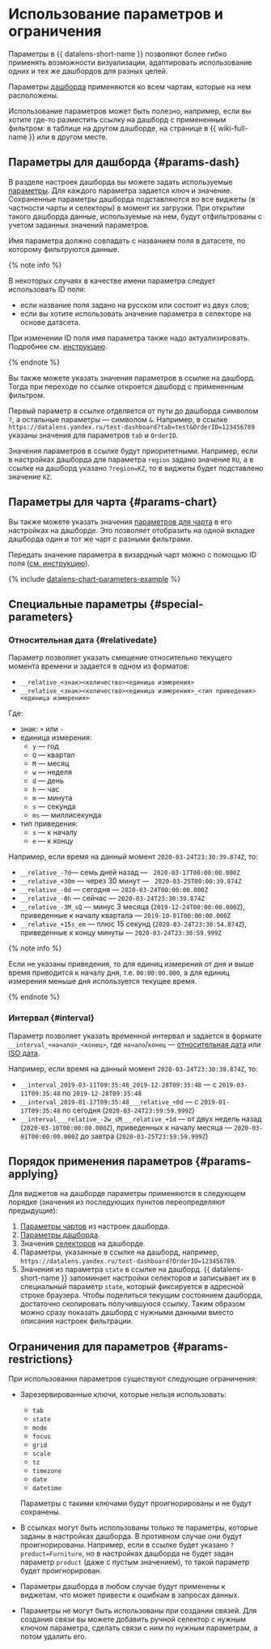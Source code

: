 # Использование параметров и ограничения


Параметры в {{ datalens-short-name }} позволяют более гибко применять возможности визуализации, адаптировать использование одних и тех же дашбордов для разных целей.

Параметры [дашборда](#params-dash) применяются ко всем чартам, которые на нем расположены.

Использование параметров может быть полезно, например, если вы хотите где-то разместить ссылку на дашборд с примененным фильтром: в таблице на другом дашборде, на странице в {{ wiki-full-name }} или в другом месте.


## Параметры для дашборда {#params-dash}

В разделе настроек дашборда вы можете задать используемые [параметры](../operations/dashboard/add-parameters.md). Для каждого параметра задается ключ и значение. Сохраненные параметры дашборда подставляются во все виджеты (в частности чарты и селекторы) в момент их загрузки. При открытии такого дашборда данные, используемые на нем, будут отфильтрованы с учетом заданных значений параметров.

Имя параметра должно совпадать с названием поля в датасете, по которому фильтруются данные.

{% note info %}

В некоторых случаях в качестве имени параметра следует использовать ID поля:

* если название поля задано на русском или состоит из двух слов;
* если вы хотите использовать значение параметра в селекторе на основе датасета.

При изменении ID поля имя параметра также надо актуализировать. Подробнее см. [инструкцию](../operations/chart/add-guid.md).

{% endnote %}

Вы также можете указать значения параметров в ссылке на дашборд. Тогда при переходе по ссылке откроется дашборд с примененным фильтром.

Первый параметр в ссылке отделяется от пути до дашборда символом `?`, а остальные параметры — символом `&`. Например, в ссылке `https://datalens.yandex.ru/test-dashboard?tab=test&OrderID=123456789` указаны значения для параметров `tab` и `OrderID`.

Значения параметров в ссылке будут приоритетными. Например, если в настройках дашборда для параметра `region` задано значение `RU`, а в ссылке на дашборд указано `?region=KZ`, то в виджеты будет подставлено значение `KZ`.


## Параметры для чарта {#params-chart}

Вы также можете указать значения [параметров для чарта](../operations/chart/add-parameters.md) в его настройках на дашборде. Это позволяет отобразить на одной вкладке дашборда один и тот же чарт с разными фильтрами.

Передать значение параметра в визардный чарт можно с помощью ID поля ([см. инструкцию](../operations/chart/add-guid.md)).

{% include [datalens-chart-parameters-example](../../_includes/datalens/datalens-chart-parameters-example.md) %}

## Специальные параметры {#special-parameters}

### Относительная дата {#relativedate}

Параметр позволяет указать смещение относительно текущего момента времени и задается в одном из форматов:

* `__relative_<знак><количество><единица измерения>`
* `__relative_<знак><количество><единица измерения>_<тип приведения><единица измерения>`

Где:

* знак: `+` или `-`
* единица измерения:
  * `y` — год
  * `Q` — квартал
  * `M` — месяц
  * `w` — неделя
  * `d` — день
  * `h` — час
  * `m` — минута
  * `s` — секунда
  * `ms` — миллисекунда
* тип приведения:
  * `s` — к началу
  * `e` — к концу

Например, если время на данный момент `2020-03-24T23:30:39.874Z`, то:
* `__relative_-7d`— семь дней назад — ` 2020-03-17T00:00:00.000Z`
* `__relative_+30m` — через 30 минут — ` 2020-03-25T00:00:39.874Z`
* `__relative_-0d` — сегодня — `2020-03-24T00:00:00.000Z`
* `__relative_-0h` — сейчас — `2020-03-24T23:30:39.874Z`
* `__relative_-3M_sQ` — минус 3 месяца (`2019-12-24T00:00:00.000Z`), приведенные к началу квартала — `2019-10-01T00:00:00.000Z`
* `__relative_+15s_em` — плюс 15 секунд (`2020-03-24T23:30:54.874Z`), приведенные к концу минуты — `2020-03-24T23:30:59.999Z`

{% note info %}

Если не указаны приведения, то для единиц измерения от дня и выше время приводится к началу дня,
т.е. `00:00:00.000`, а для единиц измерения меньше дня используется текущее время.

{% endnote %}

### Интервал {#interval}

Параметр позволяет указать временной интервал и задается в формате `__interval_<начало>_<конец>`, где `начало`/`конец` — [относительная дата](#relativedate) или [ISO дата](https://ru.wikipedia.org/wiki/ISO_8601).

Например, если время на данный момент `2020-03-24T23:30:39.874Z`, то:
* `__interval_2019-03-11T09:35:48_2019-12-28T09:35:48` — с `2019-03-11T09:35:48` по `2019-12-28T09:35:48`
* `__interval_2019-01-17T09:35:48___relative_+0d` — с `2019-01-17T09:35:48` по сегодня (`2020-03-24T23:59:59.999Z`)
* `__interval___relative_-2w_sM___relative_+1d` — от двух недель назад (`2020-03-10T00:00:00.000Z`), приведенных к началу месяца — `2020-03-01T00:00:00.000Z` до завтра (`2020-03-25T23:59:59.999Z`)

## Порядок применения параметров {#params-applying}

Для виджетов на дашборде параметры применяются в следующем порядке (значения из последующих пунктов переопределяют предыдущие):

1. [Параметры чартов](#params-chart) из настроек дашборда.
1. [Параметры дашборда](#params-dash).
1. Значения [селекторов](./selector.md) на дашборде.
1. Параметры, указанные в ссылке на дашборд, например, `https://datalens.yandex.ru/test-dashboard?OrderID=123456789`.
1. Значения из параметра `state` в ссылке на дашборд. {{ datalens-short-name }} запоминает настройки селекторов и записывает их в специальный параметр `state`, который фиксируется в адресной строке браузера. Чтобы поделиться текущим состоянием дашборда, достаточно скопировать получившуюся ссылку. Таким образом можно сразу показать дашборд с нужными данными вместо описания настроек фильтрации.

## Ограничения для параметров {#params-restrictions}

При использовании параметров существуют следующие ограничения:

* Зарезервированные ключи, которые нельзя использовать:

  * `tab`
  * `state`
  * `mode`
  * `focus`
  * `grid`
  * `scale`
  * `tz`
  * `timezone`
  * `date`
  * `datetime`

  Параметры с такими ключами будут проигнорированы и не будут сохранены.

* В ссылках могут быть использованы только те параметры, которые заданы в настройках дашборда. В противном случае они будут проигнорированы. Например, если в ссылке будет указано `?product=Furniture`, но в настройках дашборда не будет задан параметр `product` (даже с пустым значением), то такой параметр будет проигнорирован.
* Параметры дашборда в любом случае будут применены к виджетам, что может привести к ошибкам в запросах данных.
* Параметры не могут быть использованы при создании связей. Для создания связи вы можете добавить ручной селектор с нужным ключом параметра, сделать связи с ним по нужным параметрам, а потом удалить его.
